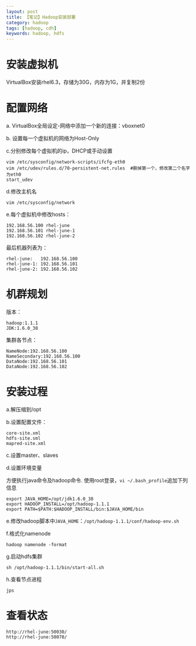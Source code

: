 ```yaml
---
layout: post
title: 【笔记】Hadoop安装部署
category: hadoop
tags: [hadoop, cdh]
keywords: hadoop, hdfs
---
```


# 安装虚拟机

   VirtualBox安装rhel6.3，存储为30G，内存为1G，并复制2份

# 配置网络

a. VirtualBox全局设定-网络中添加一个新的连接：vboxnet0

b. 设置每一个虚拟机的网络为Host-Only

c.分别修改每个虚拟机的ip，DHCP或手动设置

	vim /etc/sysconfig/network-scripts/ifcfg-eth0
	vim /etc/udev/rules.d/70-persistent-net.rules  #删掉第一个，修改第二个名字为eth0
	start_udev

d.修改主机名

	vim /etc/sysconfig/network
     
e.每个虚拟机中修改hosts：

	192.168.56.100 rhel-june
	192.168.56.101 rhel-june-1
	192.168.56.102 rhel-june-2

最后机器列表为：

	rhel-june:   192.168.56.100
	rhel-june-1: 192.168.56.101
	rhel-june-2: 192.168.56.102

# 机群规划

版本：

	hadoop:1.1.1
	JDK:1.6.0_38

集群各节点：

	NameNode:192.168.56.100
	NameSecondary:192.168.56.100
	DataNode:192.168.56.101
	DataNode:192.168.56.102

# 安装过程

   a.解压缩到/opt

   b.设置配置文件：

	core-site.xml
	hdfs-site.sml
	mapred-site.xml

   c.设置master、slaves

   d.设置环境变量

   方便执行java命令及hadoop命令. 使用root登录，`vi ~/.bash_profile`追加下列信息

	export JAVA_HOME=/opt/jdk1.6.0_38
	export HADOOP_INSTALL=/opt/hadoop-1.1.1
	export PATH=$PATH:$HADOOP_INSTALL/bin:$JAVA_HOME/bin

   e.修改hadoop脚本中`JAVA_HOME`：`/opt/hadoop-1.1.1/conf/hadoop-env.sh`

   f.格式化namenode

	hadoop namenode -format

   g.启动hdfs集群

	sh /opt/hadoop-1.1.1/bin/start-all.sh

   h.查看节点进程
		
	jps

# 查看状态

	http://rhel-june:50030/
	http://rhel-june:50070/

